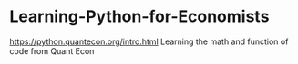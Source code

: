 # Learning-Python-for-Economists

https://python.quantecon.org/intro.html
Learning the math and function of code from Quant Econ
